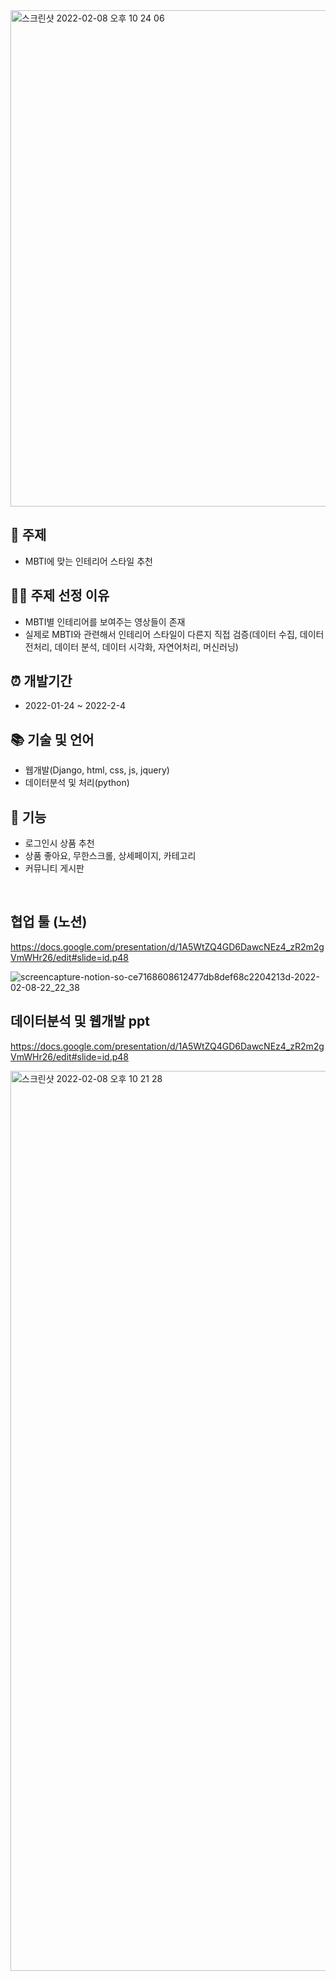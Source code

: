 <img width="794" alt="스크린샷 2022-02-08 오후 10 24 06" src="https://user-images.githubusercontent.com/89058117/152995975-41c853b9-4ed0-48c4-abb3-76d92081a188.png">

## 🚀 주제
- MBTI에 맞는 인테리어 스타일 추천

## 👍🏻 주제 선정 이유
- MBTI별 인테리어를 보여주는 영상들이 존재
- 실제로 MBTI와 관련해서 인테리어 스타일이 다른지 직접 검증(데이터 수집, 데이터 전처리, 데이터 분석, 데이터 시각화, 자연어처리, 머신러닝)

## ⏰ 개발기간
- 2022-01-24 ~ 2022-2-4

## 📚 기술 및 언어
- 웹개발(Django, html, css, js, jquery)
- 데이터분석 및 처리(python)

## 💾 기능
- 로그인시 상품 추천
- 상품 좋아요, 무한스크롤, 상세페이지, 카테고리
- 커뮤니티 게시판

<br>

## 협업 툴 (노션)
https://docs.google.com/presentation/d/1A5WtZQ4GD6DawcNEz4_zR2m2gVmWHr26/edit#slide=id.p48

![screencapture-notion-so-ce7168608612477db8def68c2204213d-2022-02-08-22_22_38](https://user-images.githubusercontent.com/89058117/152995672-42c4dcf4-5f7c-4d82-939c-c09bd6371268.png)


## 데이터분석 및 웹개발 ppt
https://docs.google.com/presentation/d/1A5WtZQ4GD6DawcNEz4_zR2m2gVmWHr26/edit#slide=id.p48

<img width="1440" alt="스크린샷 2022-02-08 오후 10 21 28" src="https://user-images.githubusercontent.com/89058117/152995475-495e50be-aa55-4d14-8973-a91fe98bc6e5.png">
